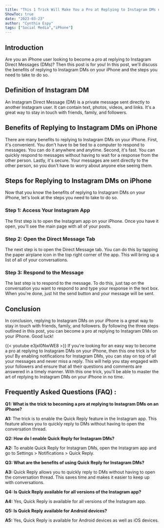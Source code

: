 ```yaml
---
title: "This 1 Trick Will Make You a Pro at Replying to Instagram DMs on Your iPhone!"
ShowToc: true 
date: "2023-03-23"
author: "Cynthia Espy" 
tags: ["Social Media","iPhone"]
---
```

## Introduction

Are you an iPhone user looking to become a pro at replying to Instagram Direct Messages (DMs)? Then this post is for you! In this post, we'll discuss the benefits of replying to Instagram DMs on your iPhone and the steps you need to take to do so. 

## Definition of Instagram DM

An Instagram Direct Message (DM) is a private message sent directly to another Instagram user. It can contain text, photos, videos, and links. It's a great way to stay in touch with friends, family, and followers.

## Benefits of Replying to Instagram DMs on iPhone

There are many benefits to replying to Instagram DMs on your iPhone. First, it's convenient. You don't have to be tied to a computer to respond to messages. You can do it anywhere and anytime. Second, it's fast. You can quickly respond to messages without having to wait for a response from the other person. Lastly, it's secure. Your messages are sent directly to the other person, so you don't have to worry about anyone else seeing them.

## Steps for Replying to Instagram DMs on iPhone

Now that you know the benefits of replying to Instagram DMs on your iPhone, let's look at the steps you need to take to do so. 

### Step 1: Access Your Instagram App

The first step is to open the Instagram app on your iPhone. Once you have it open, you'll see the main page with all of your posts. 

### Step 2: Open the Direct Message Tab

The next step is to open the Direct Message tab. You can do this by tapping the paper airplane icon in the top right corner of the app. This will bring up a list of all of your conversations. 

### Step 3: Respond to the Message

The last step is to respond to the message. To do this, just tap on the conversation you want to respond to and type your response in the text box. When you're done, just hit the send button and your message will be sent. 

## Conclusion

In conclusion, replying to Instagram DMs on your iPhone is a great way to stay in touch with friends, family, and followers. By following the three steps outlined in this post, you can become a pro at replying to Instagram DMs on your iPhone. Good luck!

{{< youtube e3jxl0NwWE8 >}} 
If you're looking for an easy way to become a pro at replying to Instagram DMs on your iPhone, then this one trick is for you! By enabling notifications for Instagram DMs, you can stay on top of all your messages and never miss a reply. This will help you stay engaged with your followers and ensure that all their questions and comments are answered in a timely manner. With this one trick, you'll be able to master the art of replying to Instagram DMs on your iPhone in no time.

## Frequently Asked Questions (FAQ) :
**Q1: What is the trick to becoming a pro at replying to Instagram DMs on an iPhone?**

**A1:** The trick is to enable the Quick Reply feature in the Instagram app. This feature allows you to quickly reply to DMs without having to open the conversation thread.

**Q2: How do I enable Quick Reply for Instagram DMs?**

**A2:** To enable Quick Reply for Instagram DMs, open the Instagram app and go to Settings > Notifications > Quick Reply.

**Q3: What are the benefits of using Quick Reply for Instagram DMs?**

**A3:** Quick Reply allows you to quickly reply to DMs without having to open the conversation thread. This saves time and makes it easier to keep up with conversations.

**Q4: Is Quick Reply available for all versions of the Instagram app?**

**A4:** Yes, Quick Reply is available for all versions of the Instagram app.

**Q5: Is Quick Reply available for Android devices?**

**A5:** Yes, Quick Reply is available for Android devices as well as iOS devices.




